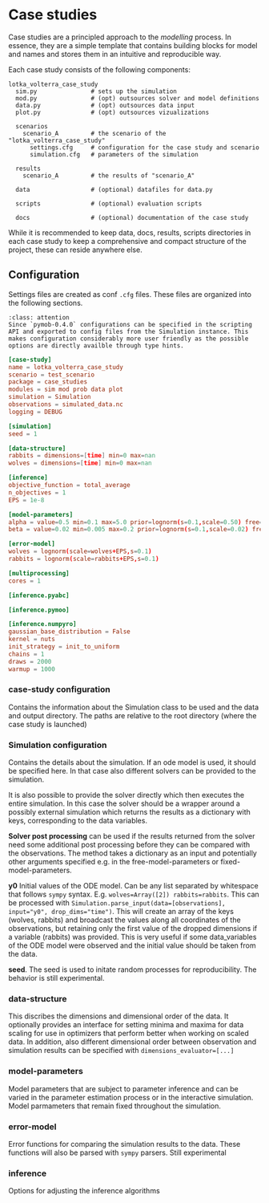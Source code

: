 # Case studies

Case studies are a principled approach to the *modelling* process. In essence, they are a simple template that contains building blocks for model and names and stores them in an intuitive and reproducible way.

Each case study consists of the following components:

```
lotka_volterra_case_study
  sim.py               # sets up the simulation
  mod.py               # (opt) outsources solver and model definitions
  data.py              # (opt) outsources data input
  plot.py              # (opt) outsources vizualizations

  scenarios
    scenario_A         # the scenario of the "lotka_volterra_case_study" 
      settings.cfg     # configuration for the case study and scenario
      simulation.cfg   # parameters of the simulation

  results
    scenario_A         # the results of "scenario_A"

  data                 # (optional) datafiles for data.py

  scripts              # (optional) evaluation scripts

  docs                 # (optional) documentation of the case study
```

While it is recommended to keep data, docs, results, scripts directories in each case study to keep a comprehensive and compact structure of the project, these can reside anywhere else. 

## Configuration


Settings files are created as conf `.cfg` files. These files are organized into the following sections.

```{admonition} Scripting API
:class: attention
Since `pymob-0.4.0` configurations can be specified in the scripting API and exported to config files from the Simulation instance. This makes configuration considerably more user friendly as the possible options are directly availble through type hints.
```

```conf
[case-study]
name = lotka_volterra_case_study
scenario = test_scenario
package = case_studies
modules = sim mod prob data plot
simulation = Simulation
observations = simulated_data.nc
logging = DEBUG

[simulation]
seed = 1

[data-structure]
rabbits = dimensions=[time] min=0 max=nan
wolves = dimensions=[time] min=0 max=nan

[inference]
objective_function = total_average
n_objectives = 1
EPS = 1e-8

[model-parameters]
alpha = value=0.5 min=0.1 max=5.0 prior=lognorm(s=0.1,scale=0.50) free=True
beta = value=0.02 min=0.005 max=0.2 prior=lognorm(s=0.1,scale=0.02) free=True

[error-model]
wolves = lognorm(scale=wolves+EPS,s=0.1)
rabbits = lognorm(scale=rabbits+EPS,s=0.1)

[multiprocessing]
cores = 1

[inference.pyabc]

[inference.pymoo]

[inference.numpyro]
gaussian_base_distribution = False
kernel = nuts
init_strategy = init_to_uniform
chains = 1
draws = 2000
warmup = 1000
```

### case-study configuration

Contains the information about the Simulation class to be used and the data and output directory. The paths are relative to the root directory (where the case study is launched)

### Simulation configuration

Contains the details about the simulation. If an ode model is used, it should be specified here. In that case also different solvers can be provided to the simulation. 

It is also possible to provide the solver directly which then executes the entire simulation. In this case the solver should be a wrapper around a possibly external simulation which returns the results as a dictionary with keys, corresponding to the data variables.

**Solver post processing** can be used if the results returned from the solver need some additional post processing before they can be compared with the observations. The method takes a dictionary as an input and potentially other arguments specified e.g. in the free-model-parameters or fixed-model-parameters. 

**y0** Initial values of the ODE model. Can be any list separated by whitespace that follows `sympy` syntax. E.g. `wolves=Array([2]) rabbits=rabbits`. This can be processed with `Simulation.parse_input(data=[observations], input="y0", drop_dims="time")`. This will create an array of the keys (wolves, rabbits) and broadcast the values along all coordinates of the observations, but retaining only the first value of the dropped dimensions if a variable (rabbits) was provided. This is very useful if some data_variables of the ODE model were observed and the initial value should be taken from the data.

**seed**. The seed is used to initate random processes for reproducibility. The behavior is still experimental.

### data-structure

This discribes the dimensions and dimensional order of the data. It optionally provides an interface for setting minima and maxima for data scaling for use in optimizers that perform better when working on scaled data.
In addition, also different dimensional order between observation and simulation results can be specified  with `dimensions_evaluator=[...]`

### model-parameters

Model parameters that are subject to parameter inference and can be varied in the parameter estimation process or in the interactive simulation. 
Model parmameters that remain fixed throughout the simulation.

### error-model

Error functions for comparing the simulation results to the data. These functions will also be parsed with `sympy` parsers. Still experimental

### inference

Options for adjusting the inference algorithms